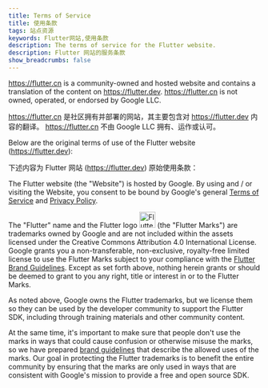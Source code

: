```yaml
---
title: Terms of Service
title: 使用条款
tags: 站点资源
keywords: Flutter网站,使用条款
description: The terms of service for the Flutter website.
description: Flutter 网站的服务条款
show_breadcrumbs: false
---
```


https://flutter.cn is a community-owned and hosted website
and contains a translation of the content on https://flutter.dev.
https://flutter.cn is not owned, operated, or endorsed by Google LLC.

https://flutter.cn 是社区拥有并部署的网站，其主要包含对 https://flutter.dev 内容的翻译。
https://flutter.cn 不由 Google LLC 拥有、运作或认可。

Below are the original terms of use of the Flutter website (https://flutter.dev):

下述内容为 Flutter 网站 (https://flutter.dev) 原始使用条款：

The Flutter website (the "Website") is hosted by Google. By using and / or
visiting the Website, you consent to be bound by Google's general
[Terms of Service][] and [Privacy Policy][].

The "Flutter" name and the Flutter logo
<img src="/assets/images/branding/flutter/logo/square.svg" width="32px" alt="Flutter logo" class="align-baseline">
(the "Flutter Marks") are trademarks owned by Google and are not included
within the assets licensed under the Creative Commons Attribution 4.0
International License.  Google grants you a non-transferable,
non-exclusive, royalty-free limited license to use the Flutter Marks
subject to your compliance with the [Flutter Brand Guidelines](/brand).
Except as set forth above, nothing herein grants or should be deemed
to grant to you any right, title or interest in or to the Flutter Marks.

As noted above, Google owns the Flutter trademarks, but we license them
so they can be used by the developer community to support the Flutter
SDK, including through training materials and other community content.

At the same time, it's important to make sure that people don't
use the marks in ways that could cause confusion or otherwise misuse
the marks, so we have prepared [brand guidelines](/brand) that describe the
allowed uses of the marks. Our goal in protecting the Flutter trademarks
is to benefit the entire community by ensuring that the marks are only used
in ways that are consistent with Google's mission to provide a free and open
source SDK.

[Terms of Service]: https://policies.google.com/terms
[Privacy Policy]: https://policies.google.com/privacy
